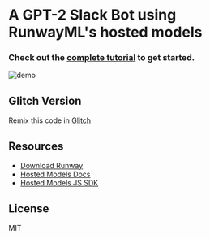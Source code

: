 # A GPT-2 Slack Bot using RunwayML's hosted models

### Check out the [complete tutorial](https://medium.com/@cris_62635/creating-a-custom-gpt-2-slack-bot-with-runwaymls-hosted-models-c639fe135379) to get started.

![demo](assets/demo-image.gif)

## Glitch Version

Remix this code in [Glitch]()

## Resources

- [Download Runway](https://runwayml.com/download)
- [Hosted Models Docs](https://learn.runwayml.com/#/how-to/hosted-models)
- [Hosted Models JS SDK](https://github.com/runwayml/hosted-models)

## License

MIT